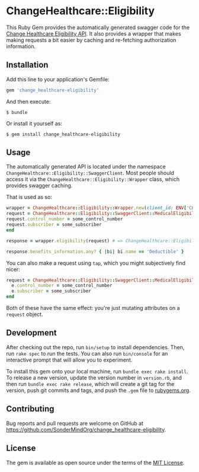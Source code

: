 # ChangeHealthcare::Eligibility

This Ruby Gem provides the automatically generated swagger code for the [Change Healthcare Eligibility API](https://developers.changehealthcare.com/api/Eligibility/v3).
It also provides a wrapper that makes making requests a bit easier by caching and re-fetching authorization information.

## Installation

Add this line to your application's Gemfile:

```ruby
gem 'change_healthcare-eligibility'
```

And then execute:

    $ bundle

Or install it yourself as:

    $ gem install change_healthcare-eligibility

## Usage

The automatically generated API is located under the namespace `ChangeHealthcare::Eligibility::SwaggerClient`.
Most people should access it via the `ChangeHealthcare::Eligibility::Wrapper` class, which provides swagger caching.

That is used as so:

```ruby
wrapper = ChangeHealthcare::Eligibility::Wrapper.new(client_id: ENV['CH_CLIENT_ID'], client_secret: ENV['CH_CLIENT_SECRET'])
request = ChangeHealthcare::Eligibility::SwaggerClient::MedicalEligibility.new
request.control_number = some_control_number
request.subscriber = some_subscriber
end

response = wrapper.eligibility(request) # => ChangeHealthcare::Eligibility::SwaggerClient::Response

response.benefits_information.any? { |bi| bi.name == 'Deductible' }
```

You can also make a request using `tap`, which you might subjectively find nicer:

```ruby
request = ChangeHealthcare::Eligibility::SwaggerClient::MedicalEligibility.new.tap do |e|
  e.control_number = some_control_number
  e.subscriber = some_subscriber
end
```

Both of these have the same effect: you're just mutating attributes on a `request` object.

## Development

After checking out the repo, run `bin/setup` to install dependencies. Then, run `rake spec` to run the tests. You can also run `bin/console` for an interactive prompt that will allow you to experiment.

To install this gem onto your local machine, run `bundle exec rake install`. To release a new version, update the version number in `version.rb`, and then run `bundle exec rake release`, which will create a git tag for the version, push git commits and tags, and push the `.gem` file to [rubygems.org](https://rubygems.org).

## Contributing

Bug reports and pull requests are welcome on GitHub at https://github.com/SonderMindOrg/change_healthcare-eligibility.

## License

The gem is available as open source under the terms of the [MIT License](https://opensource.org/licenses/MIT).

